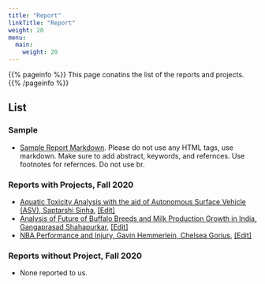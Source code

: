 ```yaml
---
title: "Report"
linkTitle: "Report"
weight: 20
menu:
  main:
    weight: 20
---
```


{{% pageinfo %}}
This page conatins the list of the reports and projects. 
{{% /pageinfo %}}

## List

### Sample

* [Sample Report Markdown](https://raw.githubusercontent.com/cybertraining-dsc/fa20-523-312/master/project/project.md). Please
do not use any HTML tags, use markdown. Make sure to add abstract,
keywords, and refernces. Use footnotes for refernces. Do not use br.


### Reports with Projects, Fall 2020

* [Aquatic Toxicity Analysis with the aid of Autonomous Surface Vehicle (ASV), Saptarshi Sinha](/report/fa20-523-312/project/project/), [[Edit]](https://github.com/cybertraining-dsc/fa20-523-312/blob/master/project/project.md)
* [Analysis of Future of Buffalo Breeds and Milk Production Growth in India, Gangaprasad Shahapurkar](/report/fa20-523-326/project/project/),  [[Edit]](https://github.com/cybertraining-dsc/fa20-523-326/blob/master/project/project.md)
* [NBA Performance and Injury, Gavin Hemmerlein, Chelsea Gorius](/report/fa20-523-301/project/project/),  [[Edit]](https://github.com/cybertraining-dsc/fa20-523-301/blob/master/project/project.md)

### Reports without Project, Fall 2020

* None reported to us.
